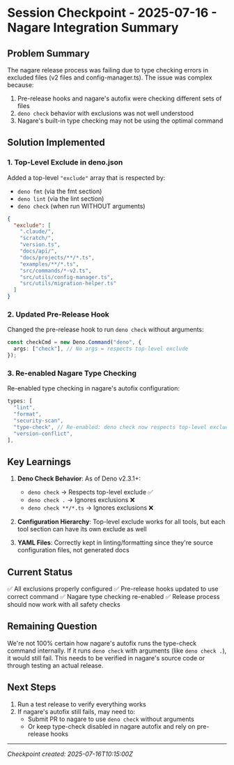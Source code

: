 # Session Checkpoint - 2025-07-16 - Nagare Integration Summary

## Problem Summary

The nagare release process was failing due to type checking errors in excluded files (v2 files and config-manager.ts).
The issue was complex because:

1. Pre-release hooks and nagare's autofix were checking different sets of files
2. `deno check` behavior with exclusions was not well understood
3. Nagare's built-in type checking may not be using the optimal command

## Solution Implemented

### 1. Top-Level Exclude in deno.json

Added a top-level `"exclude"` array that is respected by:

- `deno fmt` (via the fmt section)
- `deno lint` (via the lint section)
- `deno check` (when run WITHOUT arguments)

```json
{
  "exclude": [
    ".claude/",
    "scratch/",
    "version.ts",
    "docs/api/",
    "docs/projects/**/*.ts",
    "examples/**/*.ts",
    "src/commands/*-v2.ts",
    "src/utils/config-manager.ts",
    "src/utils/migration-helper.ts"
  ]
}
```

### 2. Updated Pre-Release Hook

Changed the pre-release hook to run `deno check` without arguments:

```typescript
const checkCmd = new Deno.Command("deno", {
  args: ["check"], // No args = respects top-level exclude
});
```

### 3. Re-enabled Nagare Type Checking

Re-enabled type checking in nagare's autofix configuration:

```typescript
types: [
  "lint",
  "format",
  "security-scan",
  "type-check", // Re-enabled: deno check now respects top-level exclude
  "version-conflict",
],
```

## Key Learnings

1. **Deno Check Behavior**: As of Deno v2.3.1+:
   - `deno check` → Respects top-level exclude ✅
   - `deno check .` → Ignores exclusions ❌
   - `deno check **/*.ts` → Ignores exclusions ❌

2. **Configuration Hierarchy**: Top-level exclude works for all tools, but each tool section can have its own exclude as
   well

3. **YAML Files**: Correctly kept in linting/formatting since they're source configuration files, not generated docs

## Current Status

✅ All exclusions properly configured ✅ Pre-release hooks updated to use correct command ✅ Nagare type checking
re-enabled ✅ Release process should now work with all safety checks

## Remaining Question

We're not 100% certain how nagare's autofix runs the type-check command internally. If it runs `deno check` with
arguments (like `deno check .`), it would still fail. This needs to be verified in nagare's source code or through
testing an actual release.

## Next Steps

1. Run a test release to verify everything works
2. If nagare's autofix still fails, may need to:
   - Submit PR to nagare to use `deno check` without arguments
   - Or keep type-check disabled in nagare autofix and rely on pre-release hooks

---

_Checkpoint created: 2025-07-16T10:15:00Z_
